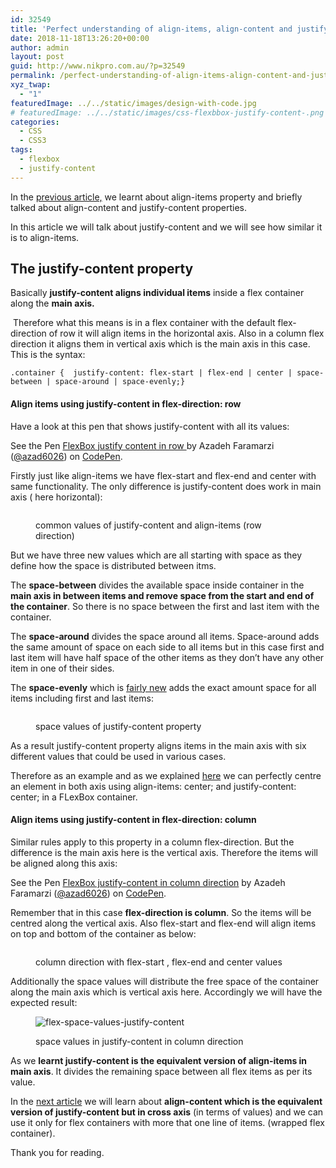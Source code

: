 ```yaml
---
id: 32549
title: 'Perfect understanding of align-items, align-content and justify-content in FlexBox with examples: Part 2'
date: 2018-11-18T13:26:20+00:00
author: admin
layout: post
guid: http://www.nikpro.com.au/?p=32549
permalink: /perfect-understanding-of-align-items-align-content-and-justify-content-in-flexbox-with-examples-part-2/
xyz_twap:
  - "1"
featuredImage: ../../static/images/design-with-code.jpg
# featuredImage: ../../static/images/css-flexbbox-justify-content-.png
categories:
  - CSS
  - CSS3
tags:
  - flexbox
  - justify-content
---
```

In the [previous article,](http://www.nikpro.com.au/perfect-understanding-of-align-items-align-content-and-justify-content-in-flexbox-with-examples-part-1/) we learnt about align-items property and briefly talked about align-content and justify-content properties.&nbsp;

In this article we will talk about justify-content and we will see how similar it is to align-items.

## The justify-content property

Basically&nbsp;**justify-content aligns individual items** inside a flex container along the **main axis.**

&nbsp;Therefore what this means is in a flex container with the default flex-direction of row it will align items in the horizontal axis. Also in a column flex direction it aligns them in vertical axis which is the main axis in this case. This is the syntax:


```
.container {  justify-content: flex-start | flex-end | center | space-between | space-around | space-evenly;}
```


#### Align items using justify-content in flex-direction: row

Have a look at this pen that shows justify-content with all its values:

<p data-height="1050" data-theme-id="0" data-slug-hash="bQwRoL" data-default-tab="html,result" data-user="azad6026" data-pen-title="FlexBox justify content in row " class="codepen">
  See the Pen <a href="https://codepen.io/azad6026/pen/bQwRoL/">FlexBox justify content in row </a> by Azadeh Faramarzi (<a href="https://codepen.io/azad6026">@azad6026</a>) on <a href="https://codepen.io">CodePen</a>.
</p>

Firstly just like align-items we have flex-start and flex-end and center with same functionality. The only difference is justify-content does work in main axis ( here horizontal):<figure class="wp-block-image">

<img src="http://www.nikpro.com.austart-end-center-justify.png" alt="" class="wp-image-32553" srcset="http://testgatsby.localstart-end-center-justify.png 429w, http://testgatsby.localstart-end-center-justify-287x300.png 287w" sizes="(max-width: 429px) 100vw, 429px" /> <figcaption>common values of justify-content and align-items (row direction)</figcaption></figure> 

But we have three new values which are all starting with space as they define how the space is distributed between itms.

The **space-between** divides the available space inside container in the **main axis in between items and remove space from the start and end of the container**. So there is no space between the first and last item with the container.

The **space-around** divides the space around all items. Space-around adds the same amount of space on each side to all items but in this case first and last item will have half space of the other items as they don&#8217;t have any other item in one of their sides.&nbsp;

The **space-evenly** which is <a rel="noreferrer noopener" aria-label="The space-evenly which is fairly new (opens in a new tab)" href="https://caniuse.com/#search=space-evenly" target="_blank">fairly new</a>&nbsp;adds the exact amount space for all items including first and last items:<figure class="wp-block-image">

<img src="http://www.nikpro.com.aujustify-space-items.png" alt="" class="wp-image-32554" srcset="http://testgatsby.localjustify-space-items.png 429w, http://testgatsby.localjustify-space-items-280x300.png 280w" sizes="(max-width: 429px) 100vw, 429px" /> <figcaption>space values of justify-content property</figcaption></figure> 

As a result justify-content property aligns items in the main axis with six different values that could be used in various cases. 

Therefore as an example and as we explained [here](http://www.nikpro.com.au/a-quick-review-of-how-to-centre-elements-or-blocks-using-flexbox-in-css/)&nbsp;we can perfectly centre an element in both axis using align-items: center; and justify-content: center; in a FLexBox container.

#### Align items using justify-content in flex-direction: column

Similar rules apply to this property in a column flex-direction. But the difference is the main axis here is the vertical axis. Therefore the items will be aligned along this axis:

<p data-height="1000" data-theme-id="0" data-slug-hash="vQJPGW" data-default-tab="html,result" data-user="azad6026" data-pen-title="FlexBox justify-content in column direction" class="codepen">
  See the Pen <a href="https://codepen.io/azad6026/pen/vQJPGW/">FlexBox justify-content in column direction</a> by Azadeh Faramarzi (<a href="https://codepen.io/azad6026">@azad6026</a>) on <a href="https://codepen.io">CodePen</a>.
</p>

Remember that in this case **flex-direction is column**. So the items will be centred along the vertical axis. Also flex-start and flex-end will align items on top and bottom of the container as below:<figure class="wp-block-image">

<img src="http://www.nikpro.com.auflex-end-start-centre-justify-column.png" alt="" class="wp-image-32558" srcset="http://testgatsby.localflex-end-start-centre-justify-column.png 429w, http://testgatsby.localflex-end-start-centre-justify-column-285x300.png 285w" sizes="(max-width: 429px) 100vw, 429px" /> <figcaption>column direction with flex-start , flex-end and center values</figcaption></figure> 

Additionally the space values will distribute the free space of the container along the main axis which is vertical axis here. Accordingly we will have the expected result:<figure class="wp-block-image">

<img src="http://www.nikpro.com.auflex-space-values-justify-content.png" alt="flex-space-values-justify-content" class="wp-image-32559" srcset="http://testgatsby.localflex-space-values-justify-content.png 429w, http://testgatsby.localflex-space-values-justify-content-289x300.png 289w" sizes="(max-width: 429px) 100vw, 429px" /> <figcaption>space values in justify-content in column direction</figcaption></figure> 

As we **learnt justify-content is the equivalent version of align-items in main axis**. It divides the remaining space between all flex items as per its value. 

In the [next article](http://www.nikpro.com.au/perfect-understanding-of-align-items-align-content-and-justify-content-in-flexbox-with-examples-part-3/) we will learn about **align-content which is the equivalent version of justify-content but in cross axis** (in terms of values) and we can use it only for flex containers with more that one line of items. (wrapped flex container).

Thank you for reading.